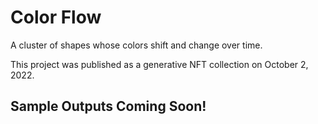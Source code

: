 # Color Flow

A cluster of shapes whose colors shift and change over time.

This project was published as a generative NFT collection on October 2, 2022.

## Sample Outputs Coming Soon!
